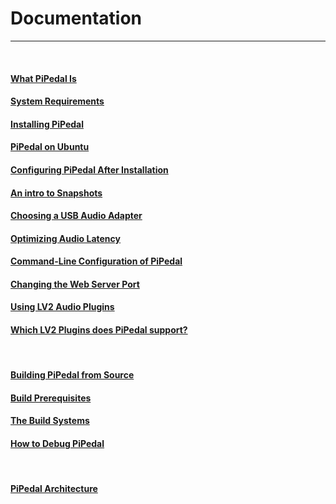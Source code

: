 # Documentation
---

&nbsp;

#### [What PiPedal Is](AboutPiPedal.md)

#### [System Requirements](SystemRequirements.md)

#### [Installing PiPedal](Installing.md)
#### [PiPedal on Ubuntu](Ubuntu.md)
#### [Configuring PiPedal After Installation](Configuring.md)  
#### [An intro to Snapshots](Snapshots.md)  
#### [Choosing a USB Audio Adapter](ChoosingAUsbAudioAdapter.md)  
#### [Optimizing Audio Latency](AudioLatency.md)  
#### [Command-Line Configuration of PiPedal](CommandLine.md)
#### [Changing the Web Server Port](ChangingTheWebServerPort.md)
#### [Using LV2 Audio Plugins](UsingLv2Plugins.md)
#### [Which LV2 Plugins does PiPedal support?](WhichLv2PluginsAreSupported.md)

 

#### [Building PiPedal from Source](BuildingPiPedalFromSource.md)
#### [Build Prerequisites](BuildPrerequisites.md)
#### [The Build Systems](TheBuildSystem.md)
#### [How to Debug PiPedal](Debugging.md)

 

#### [PiPedal Architecture](Architecture.md)


